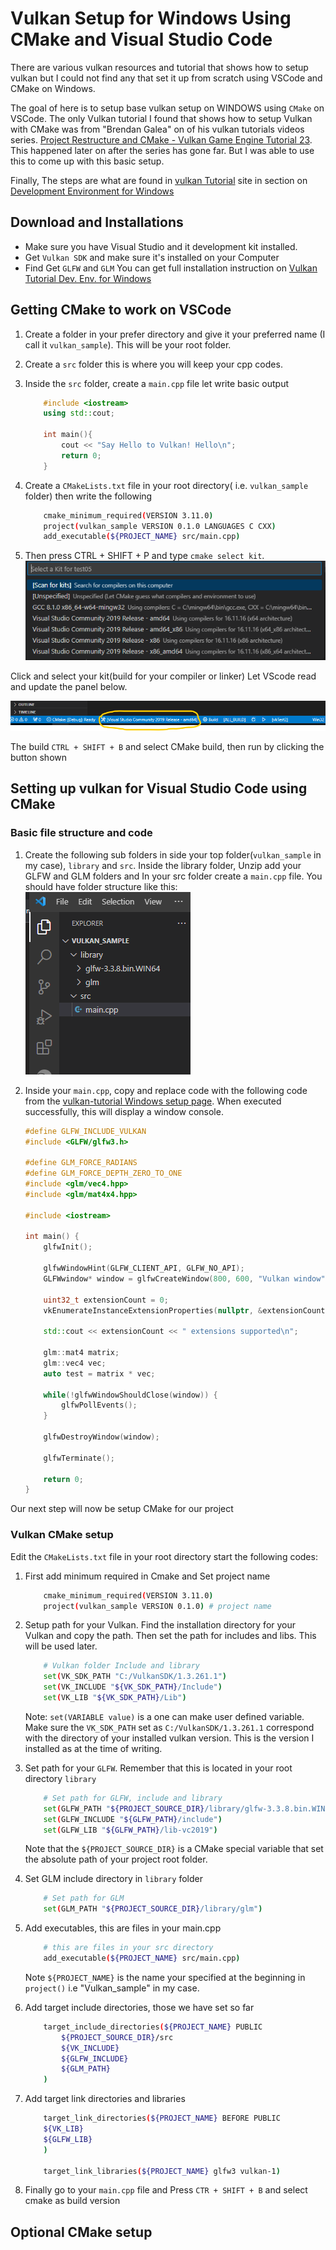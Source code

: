 # Vulkan Setup for Windows Using CMake and Visual Studio Code

There are various vulkan resources and tutorial that shows how to setup vulkan but I could not find any that set it up from scratch using VSCode and CMake on Windows.

The goal of here is to setup base vulkan setup on WINDOWS using `CMake` on VSCode. The only Vulkan tutorial I found that shows how to setup Vulkan with CMake was from "Brendan Galea" on of his vulkan tutorials videos series. [Project Restructure and CMake - Vulkan Game Engine Tutorial 23](https://www.youtube.com/watch?v=ZuHK_5cJ6B8&list=PL8327DO66nu9qYVKLDmdLW_84-yE4auCR&index=31). This happened later on after the series has gone far.  But I was able to use this to come up with this basic setup.

Finally, The steps are what are found in [vulkan Tutorial](https://www.vulkan-tutorial.com) site in section on [Development Environment for Windows](https://vulkan-tutorial.com/Development_environment#page_Windows)

## Download and Installations

- Make sure you have Visual Studio and it development kit installed.
- Get `Vulkan SDK` and make sure it's installed on your Computer
- Find Get `GLFW` and `GLM`
You can get full installation instruction on [Vulkan Tutorial Dev. Env. for Windows](https://vulkan-tutorial.com/Development_environment#page_Windows)

## Getting CMake to work on VSCode

1. Create a folder in your prefer directory and give it your preferred name (I call it `vulkan_sample`). This will be your root folder.

2. Create a `src` folder this is where you will keep your cpp codes.

3. Inside the `src` folder, create a `main.cpp` file let write basic output

    ```c++
        #include <iostream>
        using std::cout;

        int main(){
            cout << "Say Hello to Vulkan! Hello\n";
            return 0;
        }
    ```

4. Create a `CMakeLists.txt` file in your root directory( i.e. `vulkan_sample` folder) then write the following

    ````bash
        cmake_minimum_required(VERSION 3.11.0)
        project(vulkan_sample VERSION 0.1.0 LANGUAGES C CXX)
        add_executable(${PROJECT_NAME} src/main.cpp)
    ````

5. Then press CTRL + SHIFT + P  and type `cmake select kit`.
![Vs select kit](img/cmake_kit.png)

 Click and select your kit(build for your compiler or linker) Let VScode read and update the panel below.

![Vs panel select](img/vk_panel_Screenshot%202023-10-12%20045149.png)

The build `CTRL + SHIFT + B` and select CMake build, then run by clicking the button shown

## Setting up vulkan for Visual Studio Code using CMake

### Basic file structure and code

1. Create the following sub folders in side your top folder(`vulkan_sample` in my case), `library` and `src`. Inside the library folder, Unzip add your GLFW and GLM folders and In your src folder create a `main.cpp` file.
 You should have folder structure like this:
 ![Vulkan Basic Folder structure](img/vk_prj_folder_structure_%202023-10-10%20191515.png)

2. Inside your `main.cpp`, copy and replace code with the following code from the [vulkan-tutorial Windows setup page](https://vulkan-tutorial.com/Development_environment#page_Windows). When executed successfully, this will display a window console.

    ```C++
    #define GLFW_INCLUDE_VULKAN
    #include <GLFW/glfw3.h>

    #define GLM_FORCE_RADIANS
    #define GLM_FORCE_DEPTH_ZERO_TO_ONE
    #include <glm/vec4.hpp>
    #include <glm/mat4x4.hpp>

    #include <iostream>

    int main() {
        glfwInit();

        glfwWindowHint(GLFW_CLIENT_API, GLFW_NO_API);
        GLFWwindow* window = glfwCreateWindow(800, 600, "Vulkan window", nullptr, nullptr);

        uint32_t extensionCount = 0;
        vkEnumerateInstanceExtensionProperties(nullptr, &extensionCount, nullptr);

        std::cout << extensionCount << " extensions supported\n";

        glm::mat4 matrix;
        glm::vec4 vec;
        auto test = matrix * vec;

        while(!glfwWindowShouldClose(window)) {
            glfwPollEvents();
        }

        glfwDestroyWindow(window);

        glfwTerminate();

        return 0;
    }
    ```

 Our next step will now be setup CMake for our project

### Vulkan CMake setup

Edit the `CMakeLists.txt` file in your root directory start the following codes:

1. First add minimum required in Cmake and Set project name

    ```bash
        cmake_minimum_required(VERSION 3.11.0)
        project(vulkan_sample VERSION 0.1.0) # project name
    ```

2. Setup path for your Vulkan. Find the installation directory for your Vulkan and copy the path. Then set the path for includes and libs. This will be used later.

    ```bash
        # Vulkan folder Include and library
        set(VK_SDK_PATH "C:/VulkanSDK/1.3.261.1")
        set(VK_INCLUDE "${VK_SDK_PATH}/Include")
        set(VK_LIB "${VK_SDK_PATH}/Lib")
    ```

    Note: `set(VARIABLE value)` is a one can make user defined variable.
    Make sure the `VK_SDK_PATH` set as `C:/VulkanSDK/1.3.261.1` correspond with the directory of your installed vulkan version. This is the version I installed as at the time of writing.

3. Set path for your  `GLFW`. Remember that this is located in your root directory `library`

    ```bash
        # Set path for GLFW, include and library
        set(GLFW_PATH "${PROJECT_SOURCE_DIR}/library/glfw-3.3.8.bin.WIN64") 
        set(GLFW_INCLUDE "${GLFW_PATH}/include")
        set(GLFW_LIB "${GLFW_PATH}/lib-vc2019")

    ```

    Note that the `${PROJECT_SOURCE_DIR}` is a CMake special variable that set the absolute path of your project root folder.

4. Set GLM include directory in `library` folder

    ```bash
        # Set path for GLM
        set(GLM_PATH "${PROJECT_SOURCE_DIR}/library/glm")  
    ```

5. Add executables, this are files in your main.cpp

    ```bash
        # this are files in your src directory
        add_executable(${PROJECT_NAME} src/main.cpp)
    ```

    Note `${PROJECT_NAME}` is the name your specified at the beginning in `project()` i.e "Vulkan_sample" in my case.

6. Add target include directories, those we have set so far

    ```bash
        target_include_directories(${PROJECT_NAME} PUBLIC
            ${PROJECT_SOURCE_DIR}/src
            ${VK_INCLUDE}
            ${GLFW_INCLUDE}
            ${GLM_PATH}
        )
    ```

7. Add target link directories and libraries

    ```bash
        target_link_directories(${PROJECT_NAME} BEFORE PUBLIC
        ${VK_LIB}
        ${GLFW_LIB}
        )

        target_link_libraries(${PROJECT_NAME} glfw3 vulkan-1)
    ```

8. Finally go to your `main.cpp` file and Press `CTR + SHIFT + B` and select cmake as build version

## Optional CMake setup

<!-- set()
file(GLOB_RECURSE) -->